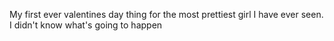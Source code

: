 
My first ever valentines day thing for the most prettiest girl I have ever seen. I didn't know what's going to happen
